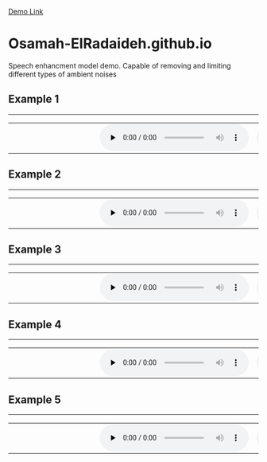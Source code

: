 [Demo Link](https://osamah-elradaideh.github.io/speech-enhancement-demo/)


# Osamah-ElRadaideh.github.io
Speech enhancment model demo. Capable of removing and limiting different types of ambient noises


<div>
      <a name="ss"><h2>Example 1</h2></a>
      <hr>
      <table>
        <tbody>
        <tr>
          <td nowrap width="160"></td>
          <td><audio controls="" preload="none"><source src="examples/clean_0.wav"></audio></td>
          <td><audio controls="" preload="none"><source src="examples/noisy_0.wav""></audio></td>
                     </tr>
</tbody>
      </table>
</div>

<div>
      <a name="ss"><h2>Example 2</h2></a>
      <hr>
      <table>
        <tbody>
        <tr>
          <td nowrap width="160"></td>
          <td><audio controls="" preload="none"><source src="examples/noisy_1.wav"></audio></td>
          <td><audio controls="" preload="none"><source src="examples/clean_1.wav""></audio></td>
                 </tr>
</tbody>
      </table>
</div>
  <div>
      <a name="ss"><h2>Example 3</h2></a>
      <hr>
      <table>
        <tbody>
        <tr>
          <td nowrap width="160"></td>
          <td><audio controls="" preload="none"><source src="examples/noisy_2.wav"></audio></td>
          <td><audio controls="" preload="none"><source src="examples/clean_2.wav""></audio></td>
                      </tr>
</tbody>
      </table>
</div>
<div>
<a name="ss"><h2>Example 4</h2></a>
<hr>
<table>
  <tbody>
  <tr>
    <td nowrap width="160"></td>
    <td><audio controls="" preload="none"><source src="examples/noisy_3.wav"></audio></td>
    <td><audio controls="" preload="none"><source src="examples/clean_3.wav""></audio></td>
                </tr>
</tbody>
      </table>
</div>

  <div>
      <a name="ss"><h2>Example 5</h2></a>
      <hr>
      <table>
        <tbody>
        <tr>
          <td nowrap width="160"></td>
          <td><audio controls="" preload="none"><source src="examples/noisy_4.wav"></audio></td>
          <td><audio controls="" preload="none"><source src="examples/clean_4.wav""></audio></td>
                     </tr>
</tbody>
      </table>
</div>

